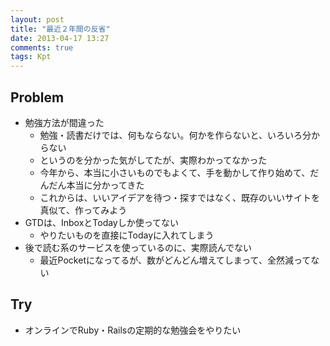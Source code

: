 ```yaml
---
layout: post
title: "最近２年間の反省"
date: 2013-04-17 13:27
comments: true
tags: Kpt
---
```


## Problem
* 勉強方法が間違った
    * 勉強・読書だけでは、何もならない。何かを作らないと、いろいろ分からない
    * というのを分かった気がしてたが、実際わかってなかった
    * 今年から、本当に小さいものでもよくて、手を動かして作り始めて、だんだん本当に分かってきた
    * これからは、いいアイデアを待つ・探すではなく、既存のいいサイトを真似て、作ってみよう
* GTDは、InboxとTodayしか使ってない
    * やりたいものを直接にTodayに入れてしまう
* 後で読む系のサービスを使っているのに、実際読んでない
    * 最近Pocketになってるが、数がどんどん増えてしまって、全然減ってない

## Try
* オンラインでRuby・Railsの定期的な勉強会をやりたい
